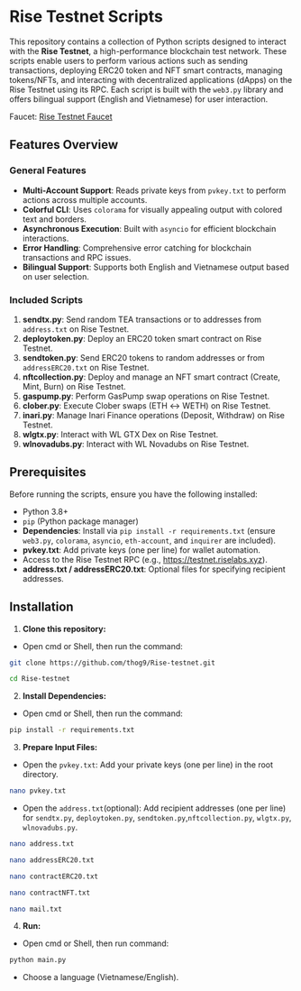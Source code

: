 # Rise Testnet Scripts

This repository contains a collection of Python scripts designed to interact with the **Rise Testnet**, a high-performance blockchain test network. These scripts enable users to perform various actions such as sending transactions, deploying ERC20 token and NFT smart contracts, managing tokens/NFTs, and interacting with decentralized applications (dApps) on the Rise Testnet using its RPC. Each script is built with the `web3.py` library and offers bilingual support (English and Vietnamese) for user interaction.

Faucet: [Rise Testnet Faucet](https://portal.risechain.com/)

## Features Overview

### General Features

- **Multi-Account Support**: Reads private keys from `pvkey.txt` to perform actions across multiple accounts.
- **Colorful CLI**: Uses `colorama` for visually appealing output with colored text and borders.
- **Asynchronous Execution**: Built with `asyncio` for efficient blockchain interactions.
- **Error Handling**: Comprehensive error catching for blockchain transactions and RPC issues.
- **Bilingual Support**: Supports both English and Vietnamese output based on user selection.

### Included Scripts

1. **sendtx.py**: Send random TEA transactions or to addresses from `address.txt` on Rise Testnet.
2. **deploytoken.py**: Deploy an ERC20 token smart contract on Rise Testnet.
3. **sendtoken.py**: Send ERC20 tokens to random addresses or from `addressERC20.txt` on Rise Testnet.
4. **nftcollection.py**: Deploy and manage an NFT smart contract (Create, Mint, Burn) on Rise Testnet.
5. **gaspump.py**: Perform GasPump swap operations on Rise Testnet.
6. **clober.py**: Execute Clober swaps (ETH ↔ WETH) on Rise Testnet.
7. **inari.py**: Manage Inari Finance operations (Deposit, Withdraw) on Rise Testnet.
8. **wlgtx.py**: Interact with WL GTX Dex on Rise Testnet.
9. **wlnovadubs.py**: Interact with WL Novadubs on Rise Testnet.

## Prerequisites

Before running the scripts, ensure you have the following installed:

- Python 3.8+
- `pip` (Python package manager)
- **Dependencies**: Install via `pip install -r requirements.txt` (ensure `web3.py`, `colorama`, `asyncio`, `eth-account`, and `inquirer` are included).
- **pvkey.txt**: Add private keys (one per line) for wallet automation.
- Access to the Rise Testnet RPC (e.g., https://testnet.riselabs.xyz).
- **address.txt / addressERC20.txt**: Optional files for specifying recipient addresses.

## Installation

1. **Clone this repository:**
- Open cmd or Shell, then run the command:
```sh
git clone https://github.com/thog9/Rise-testnet.git
```
```sh
cd Rise-testnet
```
2. **Install Dependencies:**
- Open cmd or Shell, then run the command:
```sh
pip install -r requirements.txt
```
3. **Prepare Input Files:**
- Open the `pvkey.txt`: Add your private keys (one per line) in the root directory.
```sh
nano pvkey.txt 
```
- Open the `address.txt`(optional): Add recipient addresses (one per line) for `sendtx.py`, `deploytoken.py`, `sendtoken.py`,`nftcollection.py`, `wlgtx.py`, `wlnovadubs.py`.
```sh
nano address.txt 
```
```sh
nano addressERC20.txt
```
```sh
nano contractERC20.txt
```
```sh
nano contractNFT.txt
```
```sh
nano mail.txt
```
4. **Run:**
- Open cmd or Shell, then run command:
```sh
python main.py
```
- Choose a language (Vietnamese/English).
